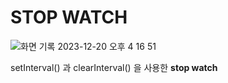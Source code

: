 # STOP WATCH

![화면 기록 2023-12-20 오후 4 16 51](https://github.com/Expedition-To-The-Moon/Study-JavaScript/assets/128493900/124b2361-a908-4e46-bc2a-14963a607e62)

setInterval() 과 clearInterval() 을 사용한 **stop watch**
